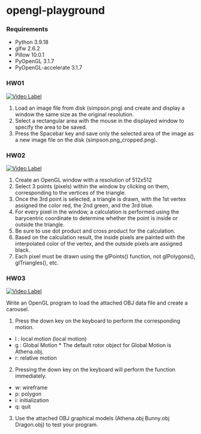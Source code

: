 # opengl-playground

### Requirements

- Python 3.9.18
- glfw 2.6.2
- Pillow 10.0.1
- PyOpenGL 3.1.7
- PyOpenGL-accelerate 3.1.7

### HW01

[![Video Label](http://img.youtube.com/vi/EuFYsd2ydks/0.jpg)](https://youtu.be/EuFYsd2ydks)

1. Load an image file from disk (simpson.png) and create and display a window the same size as the original resolution.
2. Select a rectangular area with the mouse in the displayed window to specify the area to be saved.
3. Press the Spacebar key and save only the selected area of the image as a new image file on the disk (simpson.png_cropped.png).


### HW02

[![Video Label](http://img.youtube.com/vi/rWJF-PC7wHA/0.jpg)](https://youtu.be/rWJF-PC7wHA)

1. Create an OpenGL window with a resolution of 512x512
2. Select 3 points (pixels) within the window by clicking on them, corresponding to the vertices of the triangle.
3. Once the 3rd point is selected, a triangle is drawn, with the 1st vertex assigned the color red, the 2nd green, and the 3rd blue.
4. For every pixel in the window, a calculation is performed using the barycentric coordinate to determine whether the point is inside or outside the triangle.
5. Be sure to use dot product and cross product for the calculation.
6. Based on the calculation result, the inside pixels are painted with the interpolated color of the vertex, and the outside pixels are assigned black.
7. Each pixel must be drawn using the glPoints() function, not glPolygons(), glTriangles(), etc.

### HW03

[![Video Label](http://img.youtube.com/vi/3LYIjyYsTRM/0.jpg)](https://youtu.be/3LYIjyYsTRM)

Write an OpenGL program to load the attached OBJ data file and create a carousel.

1. Press the down key on the keyboard to perform the corresponding motion.
- l : local motion (local motion)
- g : Global Motion * The default rotor object for Global Motion is Athena.obj.
- r: relative motion

2. Pressing the down key on the keyboard will perform the function immediately.
- w: wireframe
- p: polygon
- i: initialization
- q: quit

3. Use the attached OBJ graphical models (Athena.obj Bunny.obj Dragon.obj) to test your program.